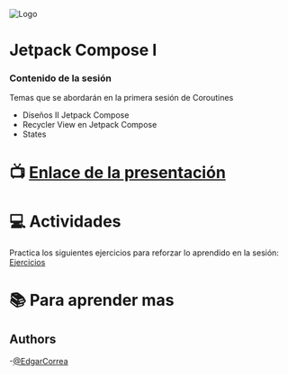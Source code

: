 ![Logo](https://miro.medium.com/max/1400/1*tDFPLaEDlaW5dtsfv4sd0A.png)

# Jetpack Compose I

### Contenido de la sesión

Temas que se abordarán en la primera sesión de Coroutines
- Diseños II Jetpack Compose
- Recycler View en Jetpack Compose
- States


# :tv:  [Enlace de la presentación](https://docs.google.com/presentation/d/14h5AFGb5HqqOAa8KE60HFLQPpabNiBjqQTgHP74lIHk/edit?usp=sharing)

# :computer:  Actividades 
Practica los siguientes ejercicios para reforzar lo aprendido en la sesión:
[Ejercicios](https://developer.android.com/codelabs/jetpack-compose-basics#0)

# :books: Para aprender mas 

## Authors

-[@EdgarCorrea](https://github.com/ECorreaWize)
